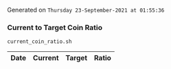 Generated on `Thursday 23-September-2021 at 01:55:36`

### Current to Target Coin Ratio
`current_coin_ratio.sh`

Date|Current|Target|Ratio
---|---|---|---

